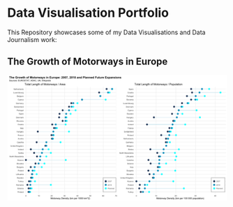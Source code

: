 # Data Visualisation Portfolio

This Repository showcases some of my Data Visualisations and Data Journalism work:

## The Growth of Motorways in Europe

![The Growth of Motorways in Europe](https://raw.githubusercontent.com/Jonathan-Vincent/DataVisualisationPortfolio/main/European%20Motorways.png)
